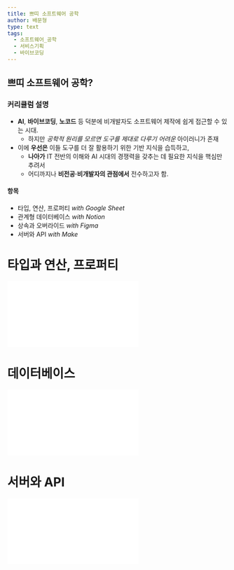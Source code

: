 ```yaml
---
title: 쁘띠 소프트웨어 공학
author: 배문형
type: text
tags:
  - 소프트웨어_공학
  - 서비스기획
  - 바이브코딩
---
```


## 쁘띠 소프트웨어 공학?

### 커리큘럼 설명

- **AI**, **바이브코딩**, **노코드** 등 덕분에 비개발자도 소프트웨어 제작에 쉽게 접근할 수 있는 시대.  
    - 하지만 *공학적 원리를 모르면 도구를 제대로 다루기 어려운* 아이러니가 존재
- 이에 **우선은** 이들 도구를 더 잘 활용하기 위한 기반 지식을 습득하고, 
	- **나아가** IT 전반의 이해와 AI 시대의 경쟁력을 갖추는 데 필요한 지식을 핵심만 추려서 
	- 어디까지나 **비전공·비개발자의 관점에서** 전수하고자 함.

#### 항목

- 타입, 연산, 프로퍼티 *with Google Sheet*
- 관계형 데이터베이스 *with Notion*
- 상속과 오버라이드 *with Figma*
- 서버와 API *with Make*

# 타입과 연산, 프로퍼티

![](modules/타입과%20연산-프로퍼티.md)

# 데이터베이스

![](modules/데이터베이스.md)

# 서버와 API

![](modules/API.md)